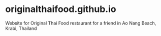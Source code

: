 # originalthaifood.github.io
Website for Original Thai Food restaurant for a friend in Ao Nang Beach, Krabi, Thailand
